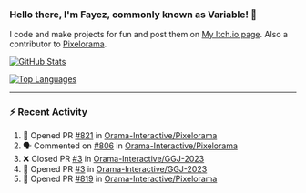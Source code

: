 ### Hello there, I'm Fayez, commonly known as Variable! 👋
I code and make projects for fun and post them on [My Itch.io page](https://variable-industries.itch.io/). Also a contributor to [Pixelorama](https://github.com/Orama-Interactive/Pixelorama).

[![GitHub Stats](https://github-readme-stats.vercel.app/api/?username=Variable-ind&show_icons=true&theme=merko)](https://github.com/anuraghazra/github-readme-stats)

[![Top Languages](https://github-readme-stats.vercel.app/api/top-langs/?username=Variable-ind&layout=compact&theme=merko)](https://github.com/anuraghazra/github-readme-stats)

---

### :zap: Recent Activity

<!--START_SECTION:activity-->
1. 💪 Opened PR [#821](https://github.com/Orama-Interactive/Pixelorama/pull/821) in [Orama-Interactive/Pixelorama](https://github.com/Orama-Interactive/Pixelorama)
2. 🗣 Commented on [#806](https://github.com/Orama-Interactive/Pixelorama/issues/806) in [Orama-Interactive/Pixelorama](https://github.com/Orama-Interactive/Pixelorama)
3. ❌ Closed PR [#3](https://github.com/Orama-Interactive/GGJ-2023/pull/3) in [Orama-Interactive/GGJ-2023](https://github.com/Orama-Interactive/GGJ-2023)
4. 💪 Opened PR [#3](https://github.com/Orama-Interactive/GGJ-2023/pull/3) in [Orama-Interactive/GGJ-2023](https://github.com/Orama-Interactive/GGJ-2023)
5. 💪 Opened PR [#819](https://github.com/Orama-Interactive/Pixelorama/pull/819) in [Orama-Interactive/Pixelorama](https://github.com/Orama-Interactive/Pixelorama)
<!--END_SECTION:activity-->

<!--
**Variable-ind/Variable-ind** is a ✨ _special_ ✨ repository because its `README.md` (this file) appears on your GitHub profile.

Here are some ideas to get you started:
- 🌱 I’m currently studying at ...
- 🔭 I’m currently working on ...
- 👯 I’m looking to collaborate on ...
- 🤔 I’m looking for help with ...
- 💬 Ask me about ...
- 📫 How to reach me: ...
- ⚡ Fun fact: ...
-->
